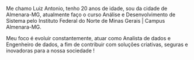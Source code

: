 Me chamo Luiz Antonio, tenho 20 anos de idade, sou da cidade de Almenara-MG, atualmente faço o curso Análise e Desenvolvimento de Sistema pelo Instituto Federal do Norte de Minas Gerais | Campus Almenara-MG.

Meu foco é evoluir constantemente, atuar como Analista de dados e Engenheiro de dados, a fim de contribuir com soluções criativas, seguras e inovadoras para a nossa sociedade !
